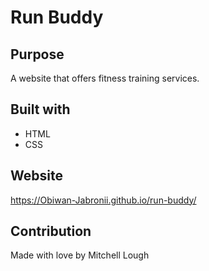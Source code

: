 # Run Buddy

## Purpose
A website that offers fitness training services.

## Built with 
* HTML
* CSS

## Website 
https://Obiwan-Jabronii.github.io/run-buddy/

## Contribution
Made with love by Mitchell Lough
